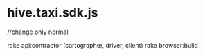 # hive.taxi.sdk.js

//change only normal

rake api:contractor (cartographer, driver, client)
rake browser:build